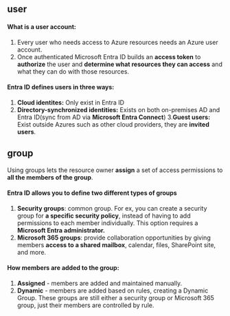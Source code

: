 ## user
#### What is a user account:
1. Every user who needs access to Azure resources needs an Azure user account.
2. Once authenticated Microsoft Entra ID builds an **access token** to **authorize** the user and **determine what resources they can access** and what they can do with those resources.

#### Entra ID defines users in three ways:
1. **Cloud identites:** Only exist in Entra ID
2. **Directory-synchronized identities:** Exists on both on-premises AD and Entra ID(sync from AD via **Microsoft Entra Connect**)
3.**Guest users:** Exist outside Azures such as other cloud providers, they are **invited users**.


## group
Using groups lets the resource owner **assign** a set of access permissions to **all the members of the group**.

#### Entra ID allows you to define two different types of groups
1. **Security groups**: common group. For ex, you can create a security group for **a specific security policy**, instead of having to add permissions to each member individually. This option requires a **Microsoft Entra administrator.**
2. **Microsoft 365 groups**:
provide collaboration opportunities by giving members **access to a shared mailbox**, calendar, files, SharePoint site, and more.

#### How members are added to the group:
1. **Assigned** - members are added and maintained manually.
2. **Dynamic** - members are added based on rules, creating a Dynamic Group. These groups are still either a security group or Microsoft 365 group, just their members are controlled by rule.